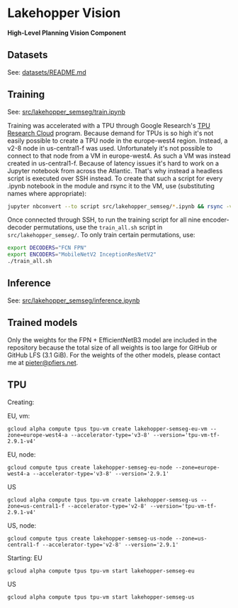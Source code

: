 # Lakehopper Vision

**High-Level Planning Vision Component**

## Datasets

See: [datasets/README.md](datasets/README.md)

## Training

See: [src/lakehopper_semseg/train.ipynb](src/lakehopper_semseg/train.ipynb)

Training was accelerated with a TPU through Google Research's [TPU Research
Cloud](https://sites.research.google/trc/) program. Because demand for TPUs is
so high it's not easily possible to create a TPU node in the europe-west4
region. Instead, a v2-8 node in us-central1-f was used. Unfortunately it's not
possible to connect to that node from a VM in europe-west4. As such a VM was
instead created in us-central1-f. Because of latency issues it's hard to work on
a Jupyter notebook from across the Atlantic. That's why instead a headless
script is executed over SSH instead. To create that such a script for every
.ipynb notebook in the module and rsync it to the VM, use (substituting names
where appropriate):

```sh
jupyter nbconvert --to script src/lakehopper_semseg/*.ipynb && rsync -vru --include-from gce-rsync-include ./ lakehopper-semseg-us:/home/pieter/vision
```

Once connected through SSH, to run the training script for all nine
encoder-decoder permutations, use the `train_all.sh`
script in `src/lakehopper_semseg/`. To only train certain permutations, use:
```sh
export DECODERS="FCN FPN"
export ENCODERS="MobileNetV2 InceptionResNetV2"
./train_all.sh
```


## Inference

See: [src/lakehopper_semseg/inference.ipynb](src/lakehopper_semseg/inference.ipynb)

## Trained models

Only the weights for the FPN + EfficientNetB3 model are included in the
repository because the total size of all weights is too large for GitHub or
GitHub LFS (3.1 GiB). For the weights of the other models, please contact me at
[pieter@pfiers.net](mailto:pieter@pfiers.net).

## TPU

Creating:

EU, vm:
```
gcloud alpha compute tpus tpu-vm create lakehopper-semseg-eu-vm --zone=europe-west4-a --accelerator-type='v3-8' --version='tpu-vm-tf-2.9.1-v4'
```

EU, node:
```
gcloud compute tpus create lakehopper-semseg-eu-node --zone=europe-west4-a --accelerator-type='v3-8' --version='2.9.1'
```

US
```
gcloud alpha compute tpus tpu-vm create lakehopper-semseg-us --zone=us-central1-f --accelerator-type='v2-8' --version='tpu-vm-tf-2.9.1-v4'
```

US, node:
```
gcloud compute tpus create lakehopper-semseg-us-node --zone=us-central1-f --accelerator-type='v2-8' --version='2.9.1'
```


Starting:
EU
```
gcloud alpha compute tpus tpu-vm start lakehopper-semseg-eu
```

US
```
gcloud alpha compute tpus tpu-vm start lakehopper-semseg-us
```

